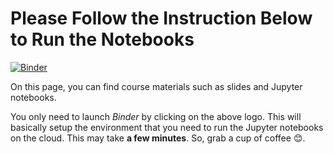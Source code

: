 # Please Follow the Instruction Below to Run the Notebooks

[![Binder](https://mybinder.org/badge_logo.svg)](https://mybinder.org/v2/gh/RahmanPeimankar/dsa-sdu-e21/master)


On this page, you can find course materials such as slides and Jupyter notebooks.

You only need to launch *Binder* by clicking on the above logo. This will basically setup the environment that you need to run the Jupyter notebooks on the cloud. This may take **a few minutes**. So, grab a cup of coffee 😊.  
